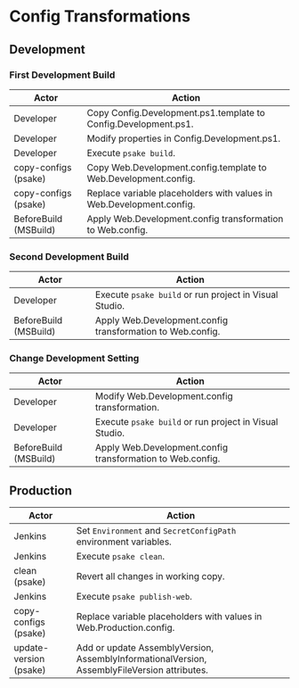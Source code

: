 Config Transformations
======================

Development
-----------

### First Development Build

Actor                 | Action
--------------------- | ----------------------------------------------------------------
Developer             | Copy Config.Development.ps1.template to Config.Development.ps1.
Developer             | Modify properties in Config.Development.ps1.
Developer             | Execute `psake build`.
copy-configs (psake)  | Copy Web.Development.config.template to Web.Development.config.
copy-configs (psake)  | Replace variable placeholders with values in Web.Development.config.
BeforeBuild (MSBuild) | Apply Web.Development.config transformation to Web.config.

### Second Development Build

Actor                 | Action
--------------------- | ----------------------------------------------------------------
Developer             | Execute `psake build` or run project in Visual Studio.
BeforeBuild (MSBuild) | Apply Web.Development.config transformation to Web.config.

### Change Development Setting

Actor                 | Action
--------------------- | ----------------------------------------------------------------
Developer             | Modify Web.Development.config transformation.
Developer             | Execute `psake build` or run project in Visual Studio.
BeforeBuild (MSBuild) | Apply Web.Development.config transformation to Web.config.

Production
----------

Actor                  | Action
---------------------- | ----------------------------------------------------------------
Jenkins                | Set `Environment` and `SecretConfigPath` environment variables.
Jenkins                | Execute `psake clean`.
clean (psake)          | Revert all changes in working copy.
Jenkins                | Execute `psake publish-web`.
copy-configs (psake)   | Replace variable placeholders with values in Web.Production.config.
update-version (psake) | Add or update AssemblyVersion, AssemblyInformationalVersion, AssemblyFileVersion attributes.
